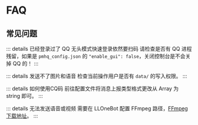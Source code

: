 # FAQ
## 常见问题
::: details 已经登录过了 QQ 无头模式快速登录依然要扫码
请检查是否有 QQ 进程残留，如果是 `pmhq_config.json` 的 `"enable_gui": false`，关闭控制台是不会关掉 QQ 的！
:::


::: details 发送不了图片和语音
检查当前操作用户是否有 `data/` 的写入权限。
::: 

::: details 如何使用CQ码
前往配置文件将消息上报类型格式更改从 Array 为 string 即可。
::: 

::: details 无法发送语音或视频
需要在 LLOneBot 配置 FFmpeg 路径，[FFmpeg 下载地址](/guide/ffmpeg)。
::: 


